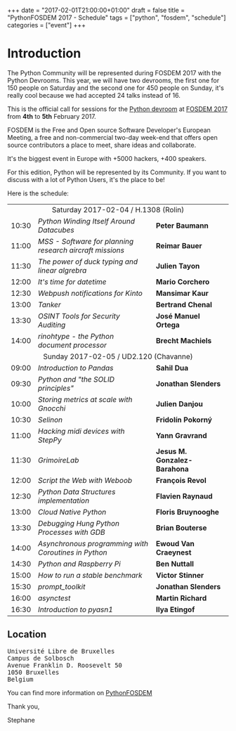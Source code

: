+++
date = "2017-02-01T21:00:00+01:00"
draft = false
title = "PythonFOSDEM 2017 - Schedule"
tags = ["python", "fosdem", "schedule"]
categories = ["event"]
+++

# Introduction

The Python Community will be represented during FOSDEM 2017 with the Python Devrooms.
This year, we will have two devrooms, the first one for 150 people on Saturday and the second one for 450 people on Sunday, it's really cool because we had accepted 24 talks instead of 16.

This is the official call for sessions for the [Python devroom](https://www.python-fosdem.org) at [FOSDEM 2017](https://fosdem.org/2017)
from **4th** to **5th** February 2017.

FOSDEM is the Free and Open source Software Developer's European Meeting, a free
and non-commercial two-day week-end that offers open source contributors a place
to meet, share ideas and collaborate.

It's the biggest event in Europe with +5000 hackers, +400 speakers.

For this edition, Python will be represented by its Community. If you want to
discuss with a lot of Python Users, it's the place to be!

Here is the schedule:

<table>
<tr><td colspan="3" style="text-align: center;">Saturday 2017-02-04 / H.1308 (Rolin)</td></tr>
<tr><td>10:30</td><td><em>Python Winding Itself Around Datacubes</em></td><td><strong>Peter Baumann</strong></td></tr>
<tr><td>11:00</td><td><em>MSS - Software for planning research aircraft missions</em></td><td><strong>Reimar  Bauer</strong></td></tr>
<tr><td>11:30</td><td><em>The power of duck typing and linear algrebra </em></td><td><strong>Julien Tayon</strong></td></tr>
<tr><td>12:00</td><td><em>It's time for datetime</em></td><td><strong>Mario Corchero</strong></td></tr>
<tr><td>12:30</td><td><em>Webpush notifications for Kinto</em></td><td><strong>Mansimar Kaur</strong></td></tr>
<tr><td>13:00</td><td><em>Tanker</em></td><td><strong>Bertrand Chenal</strong></td></tr>
<tr><td>13:30</td><td><em>OSINT Tools for Security Auditing</em></td><td><strong>José Manuel Ortega</strong></td></tr>
<tr><td>14:00</td><td><em>rinohtype - the Python document processor</em></td><td><strong>Brecht Machiels</strong></td></tr>
<tr><td colspan="3" style="text-align:center;">Sunday 2017-02-05 / UD2.120 (Chavanne)</td></tr>
<tr><td>09:00</td><td><em>Introduction to Pandas</em></td><td><strong>Sahil Dua</strong></td></tr>
<tr><td>09:30</td><td><em>Python and "the SOLID principles"</em></td><td><strong>Jonathan Slenders</strong></td></tr>
<tr><td>10:00</td><td><em>Storing metrics at scale with Gnocchi</em></td><td><strong>Julien Danjou</strong></td></tr>
<tr><td>10:30</td><td><em>Selinon</em></td><td><strong>Fridolín Pokorný</strong></td></tr>
<tr><td>11:00</td><td><em>Hacking midi devices with StepPy</em></td><td><strong>Yann Gravrand</strong></td></tr>
<tr><td>11:30</td><td><em>GrimoireLab</em></td><td><strong>Jesus M. Gonzalez-Barahona</strong></td></tr>
<tr><td>12:00</td><td><em>Script the Web with Weboob</em></td><td><strong>François Revol</strong></td></tr>
<tr><td>12:30</td><td><em>Python Data Structures implementation</em></td><td><strong>Flavien Raynaud</strong></td></tr>
<tr><td>13:00</td><td><em>Cloud Native Python</em></td><td><strong>Floris Bruynooghe</strong></td></tr>
<tr><td>13:30</td><td><em>Debugging Hung Python Processes with GDB</em></td><td><strong>Brian Bouterse</strong></td></tr>
<tr><td>14:00</td><td><em>Asynchronous programming with Coroutines in Python</em></td><td><strong>Ewoud Van Craeynest</strong></td></tr>
<tr><td>14:30</td><td><em>Python and Raspberry Pi</em></td><td><strong>Ben Nuttall</strong></td></tr>
<tr><td>15:00</td><td><em>How to run a stable benchmark</em></td><td><strong>Victor Stinner</strong></td></tr>
<tr><td>15:30</td><td><em>prompt_toolkit</em></td><td><strong>Jonathan Slenders</strong></td></tr>
<tr><td>16:00</td><td><em>asynctest</em></td><td><strong>Martin Richard</strong></td></tr>
<tr><td>16:30</td><td><em>Introduction to pyasn1</em></td><td><strong>Ilya Etingof</strong></td></tr>
</table>

## Location
<pre>
Université Libre de Bruxelles
Campus de Solbosch
Avenue Franklin D. Roosevelt 50
1050 Bruxelles
Belgium
</pre>

You can find more information on [PythonFOSDEM](https://www.python-fosdem.org)

Thank you,

Stephane
